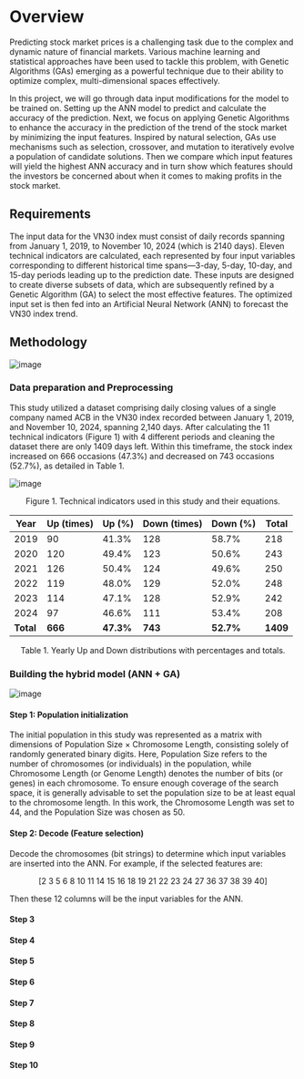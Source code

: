 # Overview
Predicting stock market prices is a challenging task due to the complex and dynamic nature of financial markets. Various machine learning and statistical approaches have been used to tackle this problem, with Genetic Algorithms (GAs) emerging as a powerful technique due to their ability to optimize complex, multi-dimensional spaces effectively.

In this project, we will go through data input modifications for the model to be trained on. Setting up the ANN model to predict and calculate the accuracy of the prediction. Next, we focus on applying Genetic Algorithms to enhance the accuracy in the prediction of the trend of the stock market by minimizing the input features. Inspired by natural selection, GAs use mechanisms such as selection, crossover, and mutation to iteratively evolve a population of candidate solutions. Then we compare which input features will yield the highest ANN accuracy and in turn show which features should the investors be concerned about when it comes to making profits in the stock market.

## Requirements
The input data for the VN30 index must consist of daily records spanning from January 1, 2019, to November 10, 2024 (which is 2140 days). Eleven technical indicators are calculated, each represented by four input variables corresponding to different historical time spans—3-day, 5-day, 10-day, and 15-day periods leading up to the prediction date. These inputs are designed to create diverse subsets of data, which are subsequently refined by a Genetic Algorithm (GA) to select the most effective features. The optimized input set is then fed into an Artificial Neural Network (ANN) to forecast the VN30 index trend.

## Methodology

![image](https://github.com/user-attachments/assets/86f765d7-9d82-4940-bedb-d57c7c4a1428)



### Data preparation and Preprocessing
This study utilized a dataset comprising daily closing values of a single company named ACB in the VN30 index recorded between January 1, 2019, and November 10, 2024, spanning 2,140 days. After calculating the 11 technical indicators (Figure 1) with 4 different periods and cleaning the dataset there are only 1409 days left. Within this timeframe, the stock index increased on 666 occasions (47.3\%) and decreased on 743 occasions (52.7\%), as detailed in Table 1.

![image](https://github.com/user-attachments/assets/e0544010-2ed9-4a06-ad0c-a3bf4fa901f9)

<p align="center">
Figure 1. Technical indicators used in this study and their equations.
</p>

<p align="center">
  
| Year | Up (times) | Up (%) | Down (times) | Down (%) | Total |
|------|------------|--------|--------------|----------|-------|
| 2019 | 90         | 41.3%  | 128          | 58.7%    | 218   |
| 2020 | 120        | 49.4%  | 123          | 50.6%    | 243   |
| 2021 | 126        | 50.4%  | 124          | 49.6%    | 250   |
| 2022 | 119        | 48.0%  | 129          | 52.0%    | 248   |
| 2023 | 114        | 47.1%  | 128          | 52.9%    | 242   |
| 2024 | 97         | 46.6%  | 111          | 53.4%    | 208   |
| **Total** | **666**    | **47.3%**  | **743**      | **52.7%**  | **1409** |

</p>

<p align="center">
Table 1. Yearly Up and Down distributions with percentages and totals.
</p>

### Building the hybrid model (ANN + GA)
![image](https://github.com/user-attachments/assets/e88779e3-ba0e-403e-bbff-5ee22494847e)

#### Step 1: Population initialization
The initial population in this study was represented as a matrix with dimensions of Population Size × Chromosome Length, consisting solely of randomly generated binary digits. Here, Population Size refers to the number of chromosomes (or individuals) in the population, while Chromosome Length (or Genome Length) denotes the number of bits (or genes) in each chromosome. To ensure enough coverage of the search space, it is generally advisable to set the population size to be at least equal to the chromosome length. In this work, the Chromosome Length was set to 44, and the Population Size was chosen as 50.

#### Step 2: Decode (Feature selection)
Decode the chromosomes (bit strings) to determine which input variables are inserted into the ANN. For example, if the selected features are:
<p align="center">
[2  3  5  6  8 10 11 14 15 16 18 19 21 22 23 24 27 36 37 38 39 40] 
</p>
Then these 12 columns will be the input variables for the ANN.

#### Step 3
#### Step 4
#### Step 5
#### Step 6
#### Step 7
#### Step 8
#### Step 9
#### Step 10



